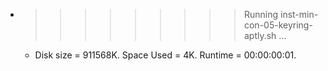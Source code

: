 * >>>>>>>>> Running inst-min-con-05-keyring-aptly.sh ...
  * Disk size = 911568K. Space Used = 4K. Runtime = 00:00:00:01.
